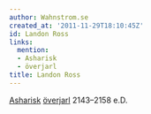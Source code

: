 ```yaml
---
author: Wahnstrom.se
created_at: '2011-11-29T18:10:45Z'
id: Landon Ross
links:
  mention:
  - Asharisk
  - överjarl
title: Landon Ross
---
```


[Asharisk][] [överjarl] 2143–2158 e.D.

  [Asharisk]: Asharisk
  [överjarl]: överjarl